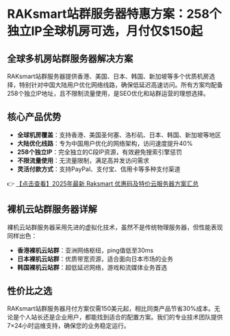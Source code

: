 # RAKsmart站群服务器特惠方案：258个独立IP全球机房可选，月付仅$150起

## 全球多机房站群服务器解决方案

RAKsmart站群服务器提供香港、美国、日本、韩国、新加坡等多个优质机房选择，特别针对中国大陆用户优化网络线路，确保低延迟高速访问。所有方案均配备258个独立IP地址，且不限制流量使用，是SEO优化和站群运营的理想选择。

## 核心产品优势

- **全球机房覆盖**：支持香港、美国圣何塞、洛杉矶、日本、韩国、新加坡等地区
- **大陆优化线路**：专为中国用户优化的网络架构，访问速度提升40%
- **258个独立IP**：完全独立的C段IP资源，有效避免搜索引擎惩罚
- **不限流量使用**：无流量限制，满足高并发访问需求
- **灵活付款方式**：支持PayPal、支付宝、信用卡等多种支付渠道

👉 [【点击查看】2025年最新 Raksmart 优惠码及特价云服务器方案汇总](https://bit.ly/raksmart)

## 裸机云站群服务器详解

裸机云站群服务器采用先进的虚拟化技术，虽然不是传统物理服务器，但性能表现同样出色：

- **香港裸机云站群**：亚洲网络枢纽，ping值低至30ms
- **日本裸机云站群**：优质带宽资源，适合面向日本市场的业务
- **韩国裸机云站群**：超低延迟网络，游戏和流媒体业务首选

## 性价比之选

RAKsmart站群服务器月付方案仅需150美元起，相比同类产品节省30%成本。无论是个人站长还是企业用户，都能找到适合的配置方案。我们的专业技术团队提供7×24小时运维支持，确保您的业务稳定运行。